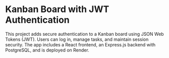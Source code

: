 # Kanban Board with JWT Authentication

This project adds secure authentication to a Kanban board using JSON Web Tokens (JWT). Users can log in, manage tasks, and maintain session security. The app includes a React frontend, an Express.js backend with PostgreSQL, and is deployed on Render.


